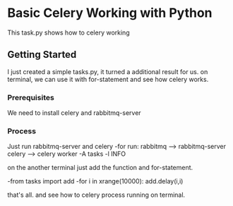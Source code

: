 # Basic Celery Working with Python

This task.py shows how to celery working 

## Getting Started

I just created a simple tasks.py, it turned a additional result for us.
on terminal, we can use it with for-statement and see how celery works.

### Prerequisites

We need to install celery and rabbitmq-server 

### Process

Just run rabbitmq-server and celery
-for run: rabbitmq --> rabbitmq-server         celery --> celery worker -A tasks -l INFO

on the another terminal just add the function and for-statement.

-from tasks import add
-for i in xrange(10000):
     add.delay(i,i)

that's all. and see how to celery process running on terminal.
